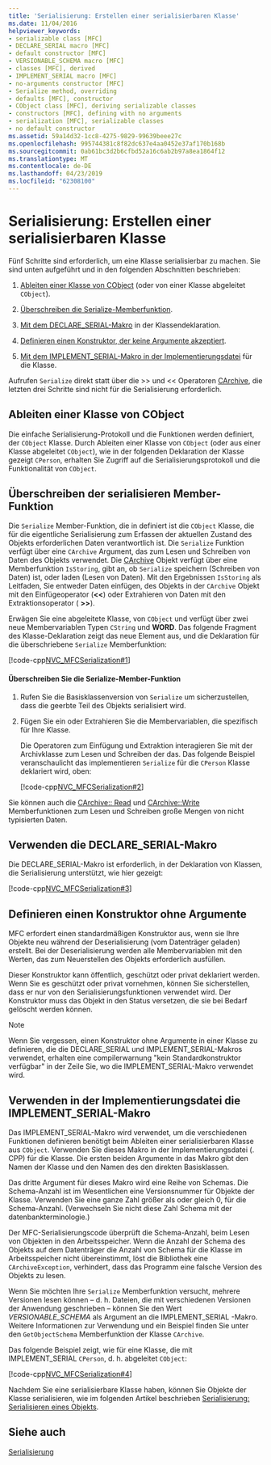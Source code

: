 ```yaml
---
title: 'Serialisierung: Erstellen einer serialisierbaren Klasse'
ms.date: 11/04/2016
helpviewer_keywords:
- serializable class [MFC]
- DECLARE_SERIAL macro [MFC]
- default constructor [MFC]
- VERSIONABLE_SCHEMA macro [MFC]
- classes [MFC], derived
- IMPLEMENT_SERIAL macro [MFC]
- no-arguments constructor [MFC]
- Serialize method, overriding
- defaults [MFC], constructor
- CObject class [MFC], deriving serializable classes
- constructors [MFC], defining with no arguments
- serialization [MFC], serializable classes
- no default constructor
ms.assetid: 59a14d32-1cc8-4275-9829-99639beee27c
ms.openlocfilehash: 995744381c8f82dc637e4aa0452e37af170b168b
ms.sourcegitcommit: 0ab61bc3d2b6cfbd52a16c6ab2b97a8ea1864f12
ms.translationtype: MT
ms.contentlocale: de-DE
ms.lasthandoff: 04/23/2019
ms.locfileid: "62308100"
---
```

# <a name="serialization-making-a-serializable-class"></a>Serialisierung: Erstellen einer serialisierbaren Klasse

Fünf Schritte sind erforderlich, um eine Klasse serialisierbar zu machen. Sie sind unten aufgeführt und in den folgenden Abschnitten beschrieben:

1. [Ableiten einer Klasse von CObject](#_core_deriving_your_class_from_cobject) (oder von einer Klasse abgeleitet `CObject`).

1. [Überschreiben die Serialize-Memberfunktion](#_core_overriding_the_serialize_member_function).

1. [Mit dem DECLARE_SERIAL-Makro](#_core_using_the_declare_serial_macro) in der Klassendeklaration.

1. [Definieren einen Konstruktor, der keine Argumente akzeptiert](#_core_defining_a_constructor_with_no_arguments).

1. [Mit dem IMPLEMENT_SERIAL-Makro in der Implementierungsdatei](#_core_using_the_implement_serial_macro_in_the_implementation_file) für die Klasse.

Aufrufen `Serialize` direkt statt über die >> und << Operatoren [CArchive](../mfc/reference/carchive-class.md), die letzten drei Schritte sind nicht für die Serialisierung erforderlich.

##  <a name="_core_deriving_your_class_from_cobject"></a> Ableiten einer Klasse von CObject

Die einfache Serialisierung-Protokoll und die Funktionen werden definiert, der `CObject` Klasse. Durch Ableiten einer Klasse von `CObject` (oder aus einer Klasse abgeleitet `CObject`), wie in der folgenden Deklaration der Klasse gezeigt `CPerson`, erhalten Sie Zugriff auf die Serialisierungsprotokoll und die Funktionalität von `CObject`.

##  <a name="_core_overriding_the_serialize_member_function"></a> Überschreiben der serialisieren Member-Funktion

Die `Serialize` Member-Funktion, die in definiert ist die `CObject` Klasse, die für die eigentliche Serialisierung zum Erfassen der aktuellen Zustand des Objekts erforderlichen Daten verantwortlich ist. Die `Serialize` Funktion verfügt über eine `CArchive` Argument, das zum Lesen und Schreiben von Daten des Objekts verwendet. Die [CArchive](../mfc/reference/carchive-class.md) Objekt verfügt über eine Memberfunktion `IsStoring`, gibt an, ob `Serialize` speichern (Schreiben von Daten) ist, oder laden (Lesen von Daten). Mit den Ergebnissen `IsStoring` als Leitfaden, Sie entweder Daten einfügen, des Objekts in der `CArchive` Objekt mit den Einfügeoperator (**<\<**) oder Extrahieren von Daten mit den Extraktionsoperator ( **>>**).

Erwägen Sie eine abgeleitete Klasse, von `CObject` und verfügt über zwei neue Membervariablen Typen `CString` und **WORD**. Das folgende Fragment des Klasse-Deklaration zeigt das neue Element aus, und die Deklaration für die überschriebene `Serialize` Memberfunktion:

[!code-cpp[NVC_MFCSerialization#1](../mfc/codesnippet/cpp/serialization-making-a-serializable-class_1.h)]

#### <a name="to-override-the-serialize-member-function"></a>Überschreiben Sie die Serialize-Member-Funktion

1. Rufen Sie die Basisklassenversion von `Serialize` um sicherzustellen, dass die geerbte Teil des Objekts serialisiert wird.

1. Fügen Sie ein oder Extrahieren Sie die Membervariablen, die spezifisch für Ihre Klasse.

   Die Operatoren zum Einfügung und Extraktion interagieren Sie mit der Archivklasse zum Lesen und Schreiben der das. Das folgende Beispiel veranschaulicht das implementieren `Serialize` für die `CPerson` Klasse deklariert wird, oben:

   [!code-cpp[NVC_MFCSerialization#2](../mfc/codesnippet/cpp/serialization-making-a-serializable-class_2.cpp)]

Sie können auch die [CArchive:: Read](../mfc/reference/carchive-class.md#read) und [CArchive::Write](../mfc/reference/carchive-class.md#write) Memberfunktionen zum Lesen und Schreiben große Mengen von nicht typisierten Daten.

##  <a name="_core_using_the_declare_serial_macro"></a> Verwenden die DECLARE_SERIAL-Makro

Die DECLARE_SERIAL-Makro ist erforderlich, in der Deklaration von Klassen, die Serialisierung unterstützt, wie hier gezeigt:

[!code-cpp[NVC_MFCSerialization#3](../mfc/codesnippet/cpp/serialization-making-a-serializable-class_3.h)]

##  <a name="_core_defining_a_constructor_with_no_arguments"></a> Definieren einen Konstruktor ohne Argumente

MFC erfordert einen standardmäßigen Konstruktor aus, wenn sie Ihre Objekte neu während der Deserialisierung (vom Datenträger geladen) erstellt. Bei der Deserialisierung werden alle Membervariablen mit den Werten, das zum Neuerstellen des Objekts erforderlich ausfüllen.

Dieser Konstruktor kann öffentlich, geschützt oder privat deklariert werden. Wenn Sie es geschützt oder privat vornehmen, können Sie sicherstellen, dass er nur von den Serialisierungsfunktionen verwendet wird. Der Konstruktor muss das Objekt in den Status versetzen, die sie bei Bedarf gelöscht werden können.

> [!NOTE]
>  Wenn Sie vergessen, einen Konstruktor ohne Argumente in einer Klasse zu definieren, die die DECLARE_SERIAL und IMPLEMENT_SERIAL-Makros verwendet, erhalten eine compilerwarnung "kein Standardkonstruktor verfügbar" in der Zeile Sie, wo die IMPLEMENT_SERIAL-Makro verwendet wird.

##  <a name="_core_using_the_implement_serial_macro_in_the_implementation_file"></a> Verwenden in der Implementierungsdatei die IMPLEMENT_SERIAL-Makro

Das IMPLEMENT_SERIAL-Makro wird verwendet, um die verschiedenen Funktionen definieren benötigt beim Ableiten einer serialisierbaren Klasse aus `CObject`. Verwenden Sie dieses Makro in der Implementierungsdatei (. CPP) für die Klasse. Die ersten beiden Argumente in das Makro gibt den Namen der Klasse und den Namen des den direkten Basisklassen.

Das dritte Argument für dieses Makro wird eine Reihe von Schemas. Die Schema-Anzahl ist im Wesentlichen eine Versionsnummer für Objekte der Klasse. Verwenden Sie eine ganze Zahl größer als oder gleich 0, für die Schema-Anzahl. (Verwechseln Sie nicht diese Zahl Schema mit der datenbankterminologie.)

Der MFC-Serialisierungscode überprüft die Schema-Anzahl, beim Lesen von Objekten in den Arbeitsspeicher. Wenn die Anzahl der Schema des Objekts auf dem Datenträger die Anzahl von Schema für die Klasse im Arbeitsspeicher nicht übereinstimmt, löst die Bibliothek eine `CArchiveException`, verhindert, dass das Programm eine falsche Version des Objekts zu lesen.

Wenn Sie möchten Ihre `Serialize` Memberfunktion versucht, mehrere Versionen lesen können – d. h. Dateien, die mit verschiedenen Versionen der Anwendung geschrieben – können Sie den Wert *VERSIONABLE_SCHEMA* als Argument an die IMPLEMENT_SERIAL -Makro. Weitere Informationen zur Verwendung und ein Beispiel finden Sie unter den `GetObjectSchema` Memberfunktion der Klasse `CArchive`.

Das folgende Beispiel zeigt, wie für eine Klasse, die mit IMPLEMENT_SERIAL `CPerson`, d. h. abgeleitet `CObject`:

[!code-cpp[NVC_MFCSerialization#4](../mfc/codesnippet/cpp/serialization-making-a-serializable-class_4.cpp)]

Nachdem Sie eine serialisierbare Klasse haben, können Sie Objekte der Klasse serialisieren, wie im folgenden Artikel beschrieben [Serialisierung: Serialisieren eines Objekts](../mfc/serialization-serializing-an-object.md).

## <a name="see-also"></a>Siehe auch

[Serialisierung](../mfc/serialization-in-mfc.md)
